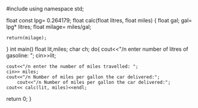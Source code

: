 #include <iostream>
using namespace std;

float const lpg= 0.264179;
float calc(float litres, float miles)
{
    float gal;
    gal= lpg* litres;
    float milage= miles/gal;

    return(milage);
}
int main()
float lit,miles;
char ch;
do{
    cout<<"/n enter number of litres of gasoline: ";
    cin>>lit;

    cout<<"/n enter the number of miles travelled: ";
    cin>> miles;
    cout<<"/n Number of miles per gallon the car delivered:";
        cout<<"/n Number of miles per gallon the car delivered:";
    cout<< calc(lit, miles)<<endl;

return 0;
}
